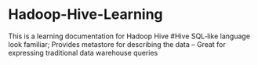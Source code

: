 # Hadoop-Hive-Learning
This is a learning documentation for Hadoop Hive
#Hive
SQL‐like language look familiar;
Provides metastore for describing the data
– Great for expressing traditional data warehouse queries
